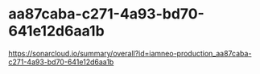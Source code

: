 # aa87caba-c271-4a93-bd70-641e12d6aa1b
https://sonarcloud.io/summary/overall?id=iamneo-production_aa87caba-c271-4a93-bd70-641e12d6aa1b
